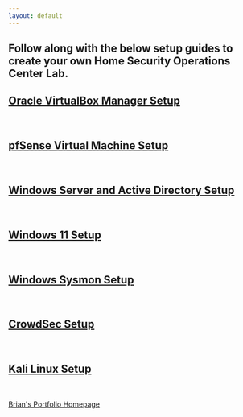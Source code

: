 ```yaml
---
layout: default
---
```


## Follow along with the below setup guides to create your own Home Security Operations Center Lab.

## [Oracle VirtualBox Manager Setup](OVBMSetup.md)

<br>

## [pfSense Virtual Machine Setup](pfSenseSetup.md)

<br>

## [Windows Server and Active Directory Setup](WinSev&ADSetup.md)

<br>

## [Windows 11 Setup](Win11Setup.md)

<br>

## [Windows Sysmon Setup](WinSysmonSetup.md)

<br>

## [CrowdSec Setup](CrowdSecSetup.md)

<br>

## [Kali Linux Setup](KaliLinSetup.md)

<br>

[Brian's Portfolio Homepage](https://brismit25.github.io/)

